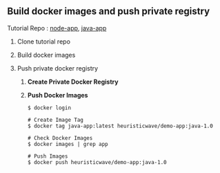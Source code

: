 ## Build docker images and push private registry

Tutorial Repo : [node-app](https://gitlab.com/nanuchi/node-app), [java-app](https://gitlab.com/nanuchi/java-app)



1. Clone tutorial repo

2. Build docker images

3. Push private docker registry

   1. **Create Private Docker Registry**

   2. **Push Docker Images**

      ```shell
      $ docker login
      
      # Create Image Tag
      $ docker tag java-app:latest heuristicwave/demo-app:java-1.0
      
      # Check Docker Images
      $ docker images | grep app
      
      # Push Images
      $ docker push heuristicwave/demo-app:java-1.0
      ```

